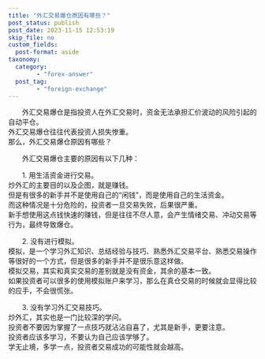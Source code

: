 ```yaml
---
title: "外汇交易爆仓原因有哪些？"
post_status: publish
post_date: 2023-11-15 12:53:19
skip_file: no
custom_fields: 
  post-format: aside
taxonomy:
  category:
        - "forex-answer"
  post_tag:
        - "foreign-exchange"
---
```


　　外汇交易爆仓是指投资人在外汇交易时，资金无法承担汇价波动的风险引起的自动平仓。  
外汇交易爆仓往往代表投资人损失惨重。  
那么，外汇交易爆仓原因有哪些？

　　外汇交易爆仓主要的原因有以下几种：

　　1. 用生活资金进行交易。  
炒外汇的主要目的以及企图，就是赚钱。  
但是有很多的新手并不是使用自己的“闲钱”，而是使用自己的生活资金。  
而这种情况是十分危险的，投资者一旦交易失败，后果很严重。  
新手想使用这点钱快速的赚钱，但是往往不尽人意，会产生情绪交易、冲动交易等行为，最终导致爆仓。

　　2. 没有进行模拟。  
模拟，是一个学习外汇知识、总结经验与技巧、熟悉外汇交易平台、熟悉交易操作等很好的一个方式，但是很多的新手并不是很乐意这样做。  
模拟交易，其实和真实交易的差别就是没有资金，其余的基本一致。  
如果投资者可以很多的使用模拟账户来学习，那么在真仓交易的时候就会显得比较的应手，不会很慌张。

　　3. 没有学习外汇交易技巧。  
炒外汇，其实也是一门比较深的学问。  
投资者不要因为掌握了一点技巧就沾沾自喜了，尤其是新手，更要注意。  
投资者应该多学习，不要认为自己应该学够了。  
学无止境，多学一点，投资者交易成功的可能性就会越高。
